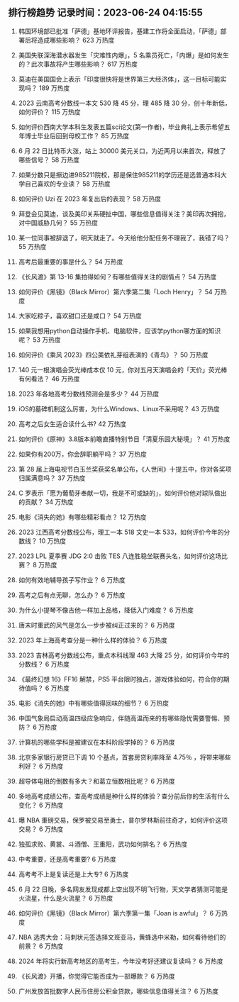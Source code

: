 
## 排行榜趋势 记录时间：2023-06-24 04:15:55
  
  1. 韩国环境部已批准「萨德」基地环评报告，基建工作将全面启动，「萨德」部署后将造成哪些影响？ 623 万热度
    
  2. 美国失联深海潜水器发生「灾难性内爆」，5 名乘员死亡，「内爆」是如何发生的？此次事故将产生哪些影响？ 617 万热度
    
  3. 莫迪在美国国会上表示「印度很快将是世界第三大经济体」，这一目标可能实现吗？ 189 万热度
    
  4. 2023 云南高考分数线一本文 530 降 45 分，理 485 降 30 分，创十年新低，如何评价？ 115 万热度
    
  5. 如何评价西南大学本科生发表五篇sci论文(第一作者)，毕业典礼上表示希望五年博士毕业后回到母校工作？ 85 万热度
    
  6. 6 月 22 日比特币大涨，站上 30000 美元关口，为近两月以来首次，释放了哪些信号？ 58 万热度
    
  7. 如果分数只是擦边进985211院校，那是保住985211的学历还是选普通本科大学自己喜欢的专业读？ 58 万热度
    
  8. 如何评价 Uzi 在 2023 年复出后的表现？ 58 万热度
    
  9. 拜登会见莫迪，谈及美印关系硬扯中国，哪些信息值得关注？美印再次拥抱，对中国威胁几何？ 55 万热度
    
  10. 某一位同事被辞退了，明天就走了。今天给他分配任务不理我了，我错了吗？ 55 万热度
    
  11. 高考后最重要的事是什么？ 54 万热度
    
  12. 《长风渡》第 13-16 集拍得如何？有哪些值得关注的剧情点？ 54 万热度
    
  13. 如何评价《黑镜》（Black Mirror）第六季第二集「Loch Henry」？ 54 万热度
    
  14. 大家吃粽子，喜欢甜口还是咸口？ 54 万热度
    
  15. 如果我想用python自动操作手机、电脑软件，应该学python哪方面的知识呢？ 53 万热度
    
  16. 如何评价《乘风 2023》四公美依礼芽组表演的《青鸟》？ 50 万热度
    
  17. 140 元一根演唱会荧光棒成本仅 10 元，你对五月天演唱会的「天价」荧光棒有何看法？ 46 万热度
    
  18. 2023 年各地高考分数线预测会是多少？ 44 万热度
    
  19. iOS的墓碑机制这么厉害，为什么Windows、Linux不采用呢？ 43 万热度
    
  20. 高考之后女生适合读什么书? 42 万热度
    
  21. 如何评价《原神》3.8版本前瞻直播特别节目「清夏乐园大秘境」？ 41 万热度
    
  22. 如果你有200万，你会辞职躺平吗？ 37 万热度
    
  23. 第 28 届上海电视节白玉兰奖获奖名单公布，《人世间》十提五中，你对各奖项归属满意吗？ 37 万热度
    
  24. C 罗表示「愿为葡萄牙奉献一切，我是不可或缺的」，如何评价他对球队做出的贡献？ 34 万热度
    
  25. 电影《消失的她》有哪些精彩看点？ 12 万热度
    
  26. 2023 江西高考分数线公布，理工一本 518 文史一本 533，如何评价今年的分数线？ 10 万热度
    
  27. 2023 LPL 夏季赛 JDG 2:0 击败 TES 八连胜稳坐联赛头名，如何评价这场比赛？ 8 万热度
    
  28. 如何有效地辅导孩子写作业？ 6 万热度
    
  29. 高考之后有点无聊，怎么办？ 6 万热度
    
  30. 为什么小提琴不像吉他一样加上品格，降低入门难度？ 6 万热度
    
  31. 唐末时重武的风气是怎么一步步被纠正过来的？ 6 万热度
    
  32. 2023 年上海高考查分是一种什么样的体验？ 6 万热度
    
  33. 2023 吉林高考分数线公布，重点本科线理 463 大降 25 分，如何评价今年的分数线？ 6 万热度
    
  34. 《最终幻想 16》FF16 解禁，PS5 平台限时独占，游戏体验如何，符合你的期待值吗？ 6 万热度
    
  35. 电影《消失的她》中有哪些值得回味的细节？ 6 万热度
    
  36. 中国气象局启动高温四级应急响应，伴随高温而来的有哪些隐忧需要警惕、预防？ 6 万热度
    
  37. 计算机的哪些学科是被建议在本科阶段学掉的？ 6 万热度
    
  38. 北京多家银行房贷已下调 10 个基点，首套房贷利率降至 4.75％ ，将带来哪些利好？ 6 万热度
    
  39. 超导体电阻的倒数有多大？和葛立恒数相比呢？ 6 万热度
    
  40. 多地高考成绩公布，查高考成绩是种什么样的体验？查分前后你的生活有什么变化？ 6 万热度
    
  41. 曝 NBA 重磅交易，保罗被交易至勇士，普尔罗林斯前往奇才，如何评价这项交易？ 6 万热度
    
  42. 独孤求败、黄裳、斗酒僧、王重阳，武功如何排名？ 6 万热度
    
  43. 中考重要，还是高考重要? 6 万热度
    
  44. 高考考不上是复读还是上大专? 6 万热度
    
  45. 6 月 22 日晚，多名网友发现成都上空出现不明飞行物，天文学者猜测可能是火流星，什么是火流星？ 6 万热度
    
  46. 如何评价《黑镜》（Black Mirror）第六季第一集「Joan is awful」？ 6 万热度
    
  47. NBA 选秀大会：马刺状元签选择文班亚马，黄蜂选中米勒，如何看待他们的前景？ 6 万热度
    
  48. 2024 年将实行新高考地区的高考生，今年没考好还建议复读吗？ 6 万热度
    
  49. 《长风渡》开播，你觉得它能否成为一部爆款？ 6 万热度
    
  50. 广州发放首批数字人民币住房公积金贷款，哪些信息值得关注？ 6 万热度
    